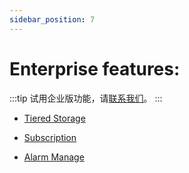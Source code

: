 ```yaml
---
sidebar_position: 7
---
```


# Enterprise features:

:::tip
试用企业版功能，请[联系我们](https://jinshuju.net/f/qrj9lq)。
:::

- [Tiered Storage](../manage/tiered_storage.md)

- [Subscription](../manage/subscriptions.md)

- [Alarm Manage](../manage/alarm_manage.md)
